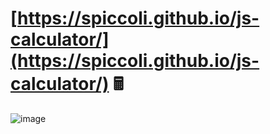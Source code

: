 # [https://spiccoli.github.io/js-calculator/](https://spiccoli.github.io/js-calculator/) 🖩

![image](https://github.com/user-attachments/assets/e50892ee-f84d-4737-a459-c180c796b3ed)

